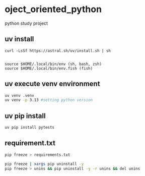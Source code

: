 # oject_oriented_python
python study project 

## uv install 

```
curl -LsSf https://astral.sh/uv/install.sh | sh


source $HOME/.local/bin/env (sh, bash, zsh)
source $HOME/.local/bin/env.fish (fish)
```

## uv execute venv environment 

```sh
uv venv .venv
uv venv -p 3.13 #setting python version 
```

## uv pip install

```sh
uv pip install pytests
```

## requirement.txt

```sh
pip freeze > requirements.txt
```

```sh
pip freeze | xargs pip uninstall -y
pip freeze > unins && pip uninstall -y -r unins && del unins
```